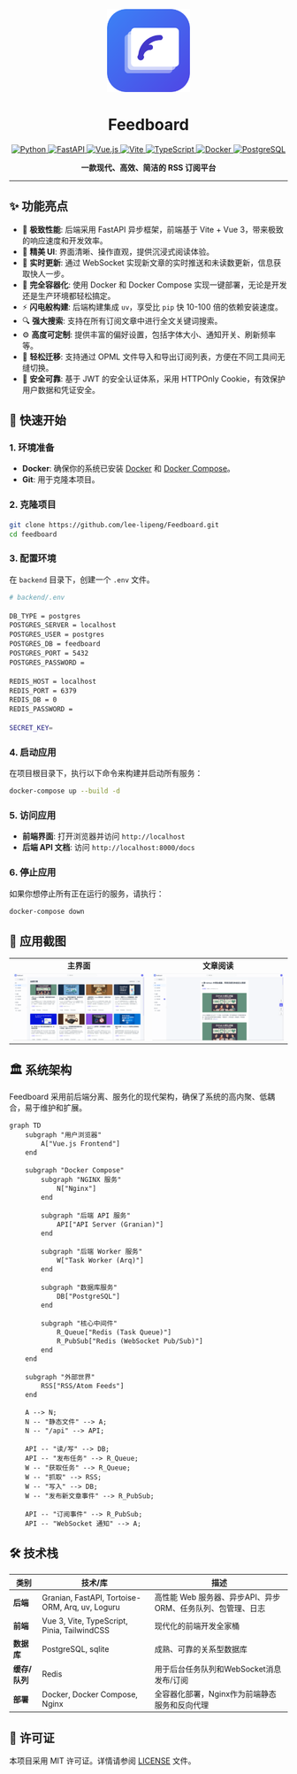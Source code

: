 <div align="center">
  <img src="docs/assets/logo.svg" alt="Feedboard Logo" width="150" height="150">
  <h1>Feedboard</h1>
  <p>
    <a href="https://www.python.org/" target="_blank">
        <img src="https://img.shields.io/badge/Python-3.12+-3776AB?style=flat&logo=python&logoColor=white" alt="Python">
    </a>
    <a href="https://fastapi.tiangolo.com/" target="_blank">
        <img src="https://img.shields.io/badge/FastAPI-009688?style=flat&logo=fastapi&logoColor=white" alt="FastAPI">
    </a>
    <a href="https://vuejs.org/" target="_blank">
        <img src="https://img.shields.io/badge/Vue.js-3-4FC08D?style=flat&logo=vue.js&logoColor=white" alt="Vue.js">
    </a>
    <a href="https://vitejs.dev/" target="_blank">
        <img src="https://img.shields.io/badge/Vite-646CFF?style=flat&logo=vite&logoColor=white" alt="Vite">
    </a>
    <a href="https://www.typescriptlang.org/" target="_blank">
        <img src="https://img.shields.io/badge/TypeScript-3178C6?style=flat&logo=typescript&logoColor=white" alt="TypeScript">
    </a>
    <a href="https://www.docker.com/" target="_blank">
        <img src="https://img.shields.io/badge/Docker-2496ED?style=flat&logo=docker&logoColor=white" alt="Docker">
    </a>
    <a href="https://www.postgresql.org/" target="_blank">
        <img src="https://img.shields.io/badge/PostgreSQL-4169E1?style=flat&logo=postgresql&logoColor=white" alt="PostgreSQL">
    </a>
  </p>
  <p><strong>一款现代、高效、简洁的 RSS 订阅平台</strong></p>
  <p>
  </p>
</div>

---

## ✨ 功能亮点

- 🚀 **极致性能**: 后端采用 FastAPI 异步框架，前端基于 Vite + Vue 3，带来极致的响应速度和开发效率。
- 🎨 **精美 UI**: 界面清晰、操作直观，提供沉浸式阅读体验。
- 🔄 **实时更新**: 通过 WebSocket 实现新文章的实时推送和未读数更新，信息获取快人一步。
- 🐳 **完全容器化**: 使用 Docker 和 Docker Compose 实现一键部署，无论是开发还是生产环境都轻松搞定。
- ⚡ **闪电般构建**: 后端构建集成 `uv`，享受比 `pip` 快 10-100 倍的依赖安装速度。
- 🔍 **强大搜索**: 支持在所有订阅文章中进行全文关键词搜索。
- ⚙️ **高度可定制**: 提供丰富的偏好设置，包括字体大小、通知开关、刷新频率等。
- 📂 **轻松迁移**: 支持通过 OPML 文件导入和导出订阅列表，方便在不同工具间无缝切换。
- 🔐 **安全可靠**: 基于 JWT 的安全认证体系，采用 HTTPOnly Cookie，有效保护用户数据和凭证安全。

## 🚀 快速开始

### 1. 环境准备

- **Docker**: 确保你的系统已安装 [Docker](https://www.docker.com/get-started) 和 [Docker Compose](https://docs.docker.com/compose/install/)。
- **Git**: 用于克隆本项目。

### 2. 克隆项目

```bash
git clone https://github.com/lee-lipeng/Feedboard.git
cd feedboard
```

### 3. 配置环境

在 `backend` 目录下，创建一个 `.env` 文件。

```bash
# backend/.env

DB_TYPE = postgres
POSTGRES_SERVER = localhost
POSTGRES_USER = postgres 
POSTGRES_DB = feedboard
POSTGRES_PORT = 5432
POSTGRES_PASSWORD =

REDIS_HOST = localhost
REDIS_PORT = 6379
REDIS_DB = 0
REDIS_PASSWORD =

SECRET_KEY=
```

### 4. 启动应用

在项目根目录下，执行以下命令来构建并启动所有服务：

```bash
docker-compose up --build -d
```

### 5. 访问应用

- **前端界面**: 打开浏览器并访问 `http://localhost`
- **后端 API 文档**: 访问 `http://localhost:8000/docs`

### 6. 停止应用

如果你想停止所有正在运行的服务，请执行：

```bash
docker-compose down
```

## 📸 应用截图

<table>
  <tr>
    <td align="center"><strong>主界面</strong></td>
    <td align="center"><strong>文章阅读</strong></td>
  </tr>
  <tr>
    <td><img src="docs/assets/index.png" alt="主界面截图"></td>
    <td><img src="docs/assets/article.png" alt="文章阅读截图"></td>
  </tr>
</table>

## 🏛️ 系统架构

Feedboard 采用前后端分离、服务化的现代架构，确保了系统的高内聚、低耦合，易于维护和扩展。

```mermaid
graph TD
    subgraph "用户浏览器"
        A["Vue.js Frontend"]
    end

    subgraph "Docker Compose"
        subgraph "NGINX 服务"
            N["Nginx"]
        end

        subgraph "后端 API 服务"
            API["API Server (Granian)"]
        end

        subgraph "后端 Worker 服务"
            W["Task Worker (Arq)"]
        end
  
        subgraph "数据库服务"
            DB["PostgreSQL"]
        end

        subgraph "核心中间件"
            R_Queue["Redis (Task Queue)"]
            R_PubSub["Redis (WebSocket Pub/Sub)"]
        end
    end
  
    subgraph "外部世界"
        RSS["RSS/Atom Feeds"]
    end

    A --> N;
    N -- "静态文件" --> A;
    N -- "/api" --> API;

    API -- "读/写" --> DB;
    API -- "发布任务" --> R_Queue;
    W -- "获取任务" --> R_Queue;
    W -- "抓取" --> RSS;
    W -- "写入" --> DB;
    W -- "发布新文章事件" --> R_PubSub;

    API -- "订阅事件" --> R_PubSub;
    API -- "WebSocket 通知" --> A;
```

## 🛠️ 技术栈


| 类别          | 技术/库                                         | 描述                                                        |
| ------------- | ----------------------------------------------- | ----------------------------------------------------------- |
| **后端**      | Granian, FastAPI, Tortoise-ORM, Arq, uv, Loguru | 高性能 Web 服务器、异步API、异步ORM、任务队列、包管理、日志 |
| **前端**      | Vue 3, Vite, TypeScript, Pinia, TailwindCSS     | 现代化的前端开发全家桶                                      |
| **数据库**    | PostgreSQL, sqlite                              | 成熟、可靠的关系型数据库                                    |
| **缓存/队列** | Redis                                           | 用于后台任务队列和WebSocket消息发布/订阅                    |
| **部署**      | Docker, Docker Compose, Nginx                   | 全容器化部署，Nginx作为前端静态服务和反向代理               |

## 📄 许可证

本项目采用 MIT 许可证。详情请参阅 [LICENSE](LICENSE) 文件。
